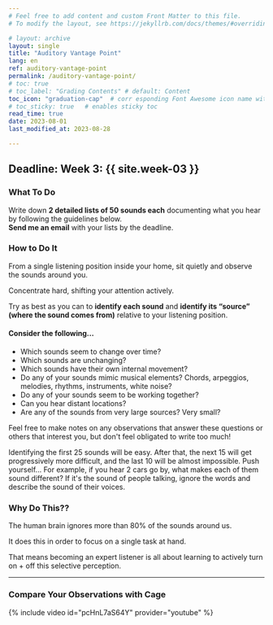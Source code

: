 ```yaml
---
# Feel free to add content and custom Front Matter to this file.
# To modify the layout, see https://jekyllrb.com/docs/themes/#overriding-theme-defaults

# layout: archive   
layout: single   
title: "Auditory Vantage Point"   
lang: en   
ref: auditory-vantage-point    
permalink: /auditory-vantage-point/   
# toc: true  
# toc_label: "Grading Contents" # default: Content
toc_icon: "graduation-cap"  # corr esponding Font Awesome icon name without the "fa" prefix
# toc_sticky: true   # enables sticky toc  
read_time: true  
date: 2023-08-01  
last_modified_at: 2023-08-28  

---
```


## Deadline: Week 3: {{ site.week-03 }}  

### What To Do   

Write down **2 detailed lists of 50 sounds each** documenting what you hear by following the guidelines below.  
**Send me an email** with your lists by the deadline.     

### How to Do It     

From a single listening position inside your home, sit quietly and observe the sounds around you.   

Concentrate hard, shifting your attention actively.  

Try as best as you can to **identify each sound** and **identify its “source” (where the sound comes from)** relative to your listening position. 

#### Consider the following...     

* Which sounds seem to change over time?
* Which sounds are unchanging?   
* Which sounds have their own internal movement?   
* Do any of your sounds mimic musical elements? Chords, arpeggios, melodies, rhythms, instruments, white noise?   
* Do any of your sounds seem to be working together?   
* Can you hear distant locations?  
* Are any of the sounds from very large sources? Very small?    

Feel free to make notes on any observations that answer these questions or others that interest you, but don't feel obligated to write too much!  

Identifying the first 25 sounds will be easy. After that, the next 15 will get progressively more difficult, and the last 10 will be almost impossible. Push yourself... For example, if you hear 2 cars go by, what makes each of them sound different? If it's the sound of people talking, ignore the words and describe the sound of their voices.  

### Why Do This??  

The human brain ignores more than 80% of the sounds around us.  

It does this in order to focus on a single task at hand.  

That means becoming an expert listener is all about learning to actively turn on + off this selective perception.  

* * *   

### Compare Your Observations with Cage   

{% include video id="pcHnL7aS64Y" provider="youtube" %}  

